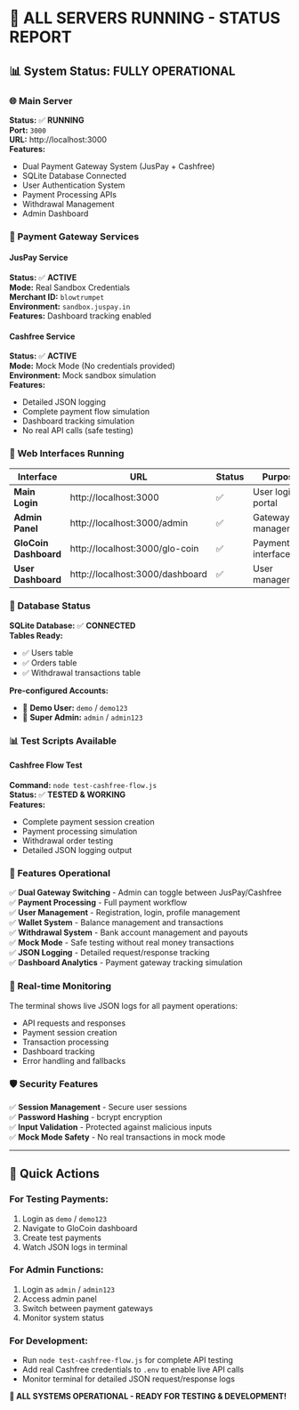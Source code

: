 # 🚀 ALL SERVERS RUNNING - STATUS REPORT

## 📊 System Status: **FULLY OPERATIONAL**

### 🌐 Main Server
**Status:** ✅ **RUNNING**  
**Port:** `3000`  
**URL:** http://localhost:3000  
**Features:**
- Dual Payment Gateway System (JusPay + Cashfree)
- SQLite Database Connected
- User Authentication System
- Payment Processing APIs
- Withdrawal Management
- Admin Dashboard

### 🏦 Payment Gateway Services

#### JusPay Service
**Status:** ✅ **ACTIVE**  
**Mode:** Real Sandbox Credentials  
**Merchant ID:** `blowtrumpet`  
**Environment:** `sandbox.juspay.in`  
**Features:** Dashboard tracking enabled

#### Cashfree Service  
**Status:** ✅ **ACTIVE**  
**Mode:** Mock Mode (No credentials provided)  
**Environment:** Mock sandbox simulation  
**Features:** 
- Detailed JSON logging
- Complete payment flow simulation
- Dashboard tracking simulation
- No real API calls (safe testing)

### 🎯 Web Interfaces Running

| Interface | URL | Status | Purpose |
|-----------|-----|--------|---------|
| **Main Login** | http://localhost:3000 | ✅ | User login portal |
| **Admin Panel** | http://localhost:3000/admin | ✅ | Gateway management |
| **GloCoin Dashboard** | http://localhost:3000/glo-coin | ✅ | Payment interface |
| **User Dashboard** | http://localhost:3000/dashboard | ✅ | User management |

### 🔧 Database Status
**SQLite Database:** ✅ **CONNECTED**  
**Tables Ready:**
- ✅ Users table
- ✅ Orders table  
- ✅ Withdrawal transactions table

**Pre-configured Accounts:**
- 👤 **Demo User:** `demo` / `demo123`
- 🔧 **Super Admin:** `admin` / `admin123`

### 📊 Test Scripts Available

#### Cashfree Flow Test
**Command:** `node test-cashfree-flow.js`  
**Status:** ✅ **TESTED & WORKING**  
**Features:**
- Complete payment session creation
- Payment processing simulation
- Withdrawal order testing
- Detailed JSON logging output

### 🎨 Features Operational

✅ **Dual Gateway Switching** - Admin can toggle between JusPay/Cashfree  
✅ **Payment Processing** - Full payment workflow  
✅ **User Management** - Registration, login, profile management  
✅ **Wallet System** - Balance management and transactions  
✅ **Withdrawal System** - Bank account management and payouts  
✅ **Mock Mode** - Safe testing without real money transactions  
✅ **JSON Logging** - Detailed request/response tracking  
✅ **Dashboard Analytics** - Payment gateway tracking simulation  

### 🔄 Real-time Monitoring

The terminal shows live JSON logs for all payment operations:
- API requests and responses
- Payment session creation
- Transaction processing
- Dashboard tracking
- Error handling and fallbacks

### 🛡️ Security Features

✅ **Session Management** - Secure user sessions  
✅ **Password Hashing** - bcrypt encryption  
✅ **Input Validation** - Protected against malicious inputs  
✅ **Mock Mode Safety** - No real transactions in mock mode  

---

## 🎯 Quick Actions

### For Testing Payments:
1. Login as `demo` / `demo123`
2. Navigate to GloCoin dashboard
3. Create test payments
4. Watch JSON logs in terminal

### For Admin Functions:
1. Login as `admin` / `admin123`  
2. Access admin panel
3. Switch between payment gateways
4. Monitor system status

### For Development:
- Run `node test-cashfree-flow.js` for complete API testing
- Add real Cashfree credentials to `.env` to enable live API calls
- Monitor terminal for detailed JSON request/response logs

**🎉 ALL SYSTEMS OPERATIONAL - READY FOR TESTING & DEVELOPMENT!**
